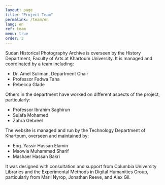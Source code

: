 ```yaml
---
layout: page
title: "Project Team"
permalink: /team/en
lang: en
ref: team
menu: true
order: 3
---
```

Sudan Historical Photography Archive is overseen by the History Department, Faculty of Arts at Khartoum University. It is managed and coordinated by a team including:

* Dr. Amel Suliman, Department Chair
* Professor Fadwa Taha
* Rebecca Glade

 Others in the department have worked on different aspects of the project, particularly:

* Professor Ibrahim Saghirun
* Sulafa Mohamed
* Zahra Gebreel  

The website is managed and run by the Technology Department of Khartoum, overseen and maintained by:

* Eng. Yassir Hassan Elamin
* Maowia Muhammad Sharif
* Mashaer Hassan Bakri

It was designed with consultation and support from Columbia University Libraries and the Experimental Methods in Digital Humanities Group, particularly from Marii Nyrop, Jonathan Reeve, and Alex Gil.
